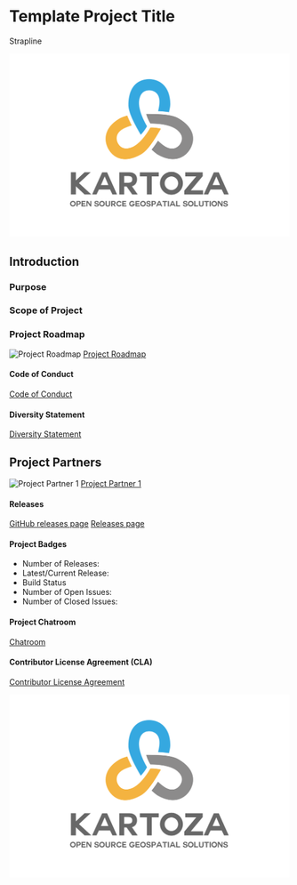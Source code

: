 # Template Project Title
<!-- This is the Home Page, replace all of the titles with relevant titles -->

Strapline <!-- replace with one line product description -->

![main_screenshot](img/logo.svg) <!-- change path to main screenshot -->

## Introduction

<!-- Insert introduction paragraphs here -->
<!-- Can contain Purpose/Why of project and the Scope of Project -->

### Purpose

### Scope of Project

### Project Roadmap

![Project Roadmap]()
[Project Roadmap]()
<!-- Either insert link to roadmap or actual roadmap (Speak to team leads) -->

#### Code of Conduct

<!-- Insert link to Code of Conduct -->
[Code of Conduct]()

#### Diversity Statement

<!-- Insert link to Diversity Statement -->
[Diversity Statement]()

## Project Partners

<!-- Insert Project Partner Logos and Links -->
![Project Partner 1]()
[Project Partner 1]()

#### Releases

<!-- Insert links to release pages -->
[GitHub releases page]()
[Releases page]()

#### Project Badges

- Number of Releases:
- Latest/Current Release:
- Build Status
- Number of Open Issues:
- Number of Closed Issues:


#### Project Chatroom

<!-- Insert links to chatroom pages if available, otherwise remove -->
[Chatroom]()

#### Contributor License Agreement (CLA)
<!-- Insert links to CLA -->
[Contributor License Agreement]()

<!-- Keep the Kartoza Logo at the bottom of the page if the project allows -->
![Kartoza Logo](img/logo.svg)
